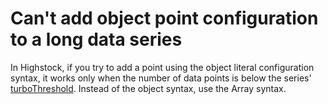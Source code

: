 # Can't add object point configuration to a long data series

In Highstock, if you try to add a point using the object literal configuration
syntax, it works only when the number of data points is below the series'
[turboThreshold](https://api.highcharts.com/highstock#plotOptions.series.turboThreshold).
Instead of the object syntax, use the Array syntax.
